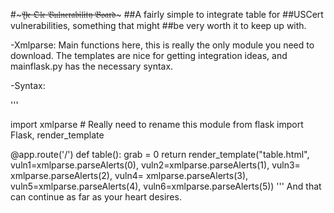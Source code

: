 #~~~~~~~𝔜𝔢 𝔒𝔩𝔢 𝔙𝔲𝔩𝔫𝔢𝔯𝔞𝔟𝔦𝔩𝔦𝔱𝔶 𝔅𝔬𝔞𝔯𝔡~~~~~~~
##A fairly simple to integrate table for
##USCert vulnerabilities, something that might
##be very worth it to keep up with.

-Xmlparse: Main functions here, this is really the only module you need to download. The templates are nice for getting integration ideas, and mainflask.py has the necessary syntax.

-Syntax:

'''
 
import xmlparse    # Really need to rename this module
from flask import Flask, render_template
 
@app.route('/')
def table():
    grab = 0
    return render_template("table.html",
                            vuln1=xmlparse.parseAlerts(0),
                            vuln2=xmlparse.parseAlerts(1),
                            vuln3= xmlparse.parseAlerts(2),
                            vuln4= xmlparse.parseAlerts(3),
                            vuln5=xmlparse.parseAlerts(4),
                            vuln6=xmlparse.parseAlerts(5))
'''
And that can continue as far as your heart desires.
